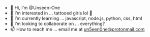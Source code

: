 - 👋 Hi, I’m @Unseen-One
- 👀 I’m interested in ... tattooed girls lol 🖤
- 🌱 I’m currently learning ... javascript, node.js, python, css, html
- 💞️ I’m looking to collaborate on ... everything?
- 📫 How to reach me ... email me at un5een0ne@protonmail.com

<!---
Unseen-One/Unseen-One is a ✨ special ✨ repository because its `README.md` (this file) appears on your GitHub profile.
You can click the Preview link to take a look at your changes.
--->
